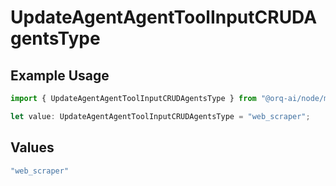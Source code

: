 # UpdateAgentAgentToolInputCRUDAgentsType

## Example Usage

```typescript
import { UpdateAgentAgentToolInputCRUDAgentsType } from "@orq-ai/node/models/operations";

let value: UpdateAgentAgentToolInputCRUDAgentsType = "web_scraper";
```

## Values

```typescript
"web_scraper"
```